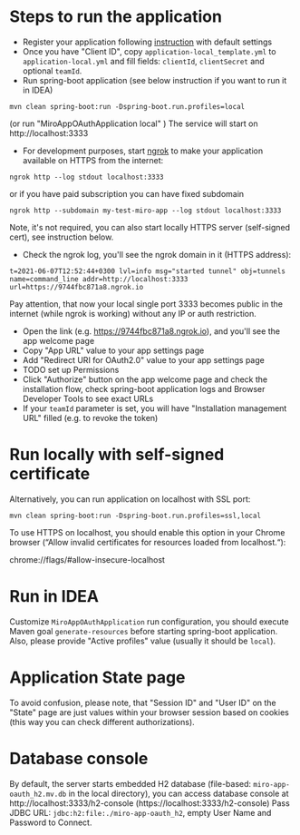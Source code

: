 
# Steps to run the application
- Register your application following [instruction](https://developers.miro.com/docs/getting-started)
  with default settings
- Once you have "Client ID", copy `application-local_template.yml` to `application-local.yml` and fill fields:
`clientId`, `clientSecret` and optional `teamId`.
- Run spring-boot application (see below instruction if you want to run it in IDEA)
```shell
mvn clean spring-boot:run -Dspring-boot.run.profiles=local
```
(or run "MiroAppOAuthApplication local" )
The service will start on http://localhost:3333
- For development purposes, start [ngrok](https://ngrok.com/product) to make your application available on HTTPS from the internet:
```shell
ngrok http --log stdout localhost:3333
```
or if you have paid subscription you can have fixed subdomain
```shell
ngrok http --subdomain my-test-miro-app --log stdout localhost:3333
```
Note, it's not required, you can also start locally HTTPS server (self-signed cert), see instruction below.
- Check the ngrok log, you'll see the ngrok domain in it (HTTPS address):
```
t=2021-06-07T12:52:44+0300 lvl=info msg="started tunnel" obj=tunnels name=command_line addr=http://localhost:3333 url=https://9744fbc871a8.ngrok.io
```
Pay attention, that now your local single port 3333 becomes public in the internet (while ngrok is working) 
without any IP or auth restriction.
* Open the link (e.g. https://9744fbc871a8.ngrok.io), and you'll see the app welcome page
* Copy "App URL" value to your app settings page
* Add "Redirect URI for OAuth2.0" value to your app settings page
* TODO set up Permissions
* Click "Authorize" button on the app welcome page and check the installation flow, check spring-boot application
logs and Browser Developer Tools to see exact URLs
* If your `teamId` parameter is set, you will have "Installation management URL" filled (e.g. to revoke the token)

# Run locally with self-signed certificate
Alternatively, you can run application on localhost with SSL port:
```shell
mvn clean spring-boot:run -Dspring-boot.run.profiles=ssl,local
```
To use HTTPS on localhost, you should enable this option in your Chrome browser
(“Allow invalid certificates for resources loaded from localhost.“):

chrome://flags/#allow-insecure-localhost

# Run in IDEA
Customize `MiroAppOAuthApplication` run configuration, you should execute Maven goal `generate-resources`
before starting spring-boot application. Also, please provide "Active profiles" value (usually it should be `local`).

# Application State page
To avoid confusion, please note, that "Session ID" and "User ID" on the "State" page are just values within your
browser session based on cookies (this way you can check different authorizations).

# Database console
By default, the server starts embedded H2 database (file-based: `miro-app-oauth_h2.mv.db` in the local directory),
you can access database console at
http://localhost:3333/h2-console (https://localhost:3333/h2-console)
Pass JDBC URL: `jdbc:h2:file:./miro-app-oauth_h2`, empty User Name and Password to Connect.

